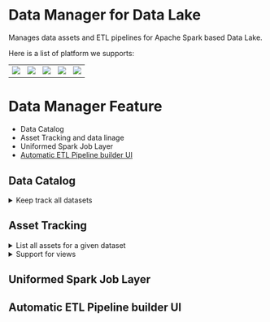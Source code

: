 # Data Manager for Data Lake

Manages data assets and ETL pipelines for Apache Spark based Data Lake.

Here is a list of platform we supports:
<table>
    <tr>
        <td>
            <img
                src="https://upload.wikimedia.org/wikipedia/commons/thumb/f/f3/Apache_Spark_logo.svg/1200px-Apache_Spark_logo.svg.png"
                width="120px"
            />
        </td>
        <td>
            <img src="https://databricks.com/wp-content/uploads/2019/02/databricks-generic-tile.png" width="120px">
        </td>
        <td>
            <img
                src="https://blog.ippon.tech/content/images/2019/06/emrlogogo.png"
                width="120px"
            />
        </td>
        <td>
            <img
                src="https://cdn.app.compendium.com/uploads/user/e7c690e8-6ff9-102a-ac6d-e4aebca50425/d3598759-8045-4b7f-9619-0fed901a9e0b/File/a35b11e3f02caf5d5080e48167cf320c/1_xtt86qweroeeldhjroaaaq.png"
                width="120px"
            />
        </td>
        <td>
            <img
                src="https://upload.wikimedia.org/wikipedia/commons/2/24/IBM_Cloud_logo.png"
                width="120px"
            />
        </td>
    </tr>
</table>

# Data Manager Feature

* Data Catalog
* Asset Tracking and data linage
* Uniformed Spark Job Layer
* [Automatic ETL Pipeline builder UI](#Automatic-ETL-Pipeline-builder-UI)

## Data Catalog

<details>
<summary>Keep track all datasets</summary>

* List all datasets
* Choose a dataset, you can view the schema of it.

Screenshot for list datasets:
<img src="docs/images/list_datasets.png" />

Screenshot for show schema of a dataset:
<img src="docs/images/show_schema.png" />
</details>


## Asset Tracking

<details>
<summary>List all assets for a given dataset</summary>
Data Manage can show you all the asset of a dataset.

<img src="docs/images/list_assets.png" />
</details>

<details>
<summary>Support for views</summary>
"asset" can be materized file, such as parquet, json or csv file, "asset" can also be a "view", which through a "loader", you can get the dataframe as well.
In this example, the asset tradings:1.0:1:/2020-11-20 is a view, it unions 2 other assets
<img src="docs/images/asset_as_view.png" />
</details>


## Uniformed Spark Job Layer

## Automatic ETL Pipeline builder UI
